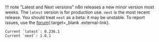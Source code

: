 !!! note "Latest and Next versions"
	n8n releases a new minor version most weeks. The `latest` version is for production use. `next` is the most recent release. You should treat `next` as a beta: it may be unstable. To report issues, use the [forum](https://community.n8n.io/c/questions/12){:target=_blank .external-link}.


	Current `latest`: 0.236.1   
	Current `next`: 1.0.1
